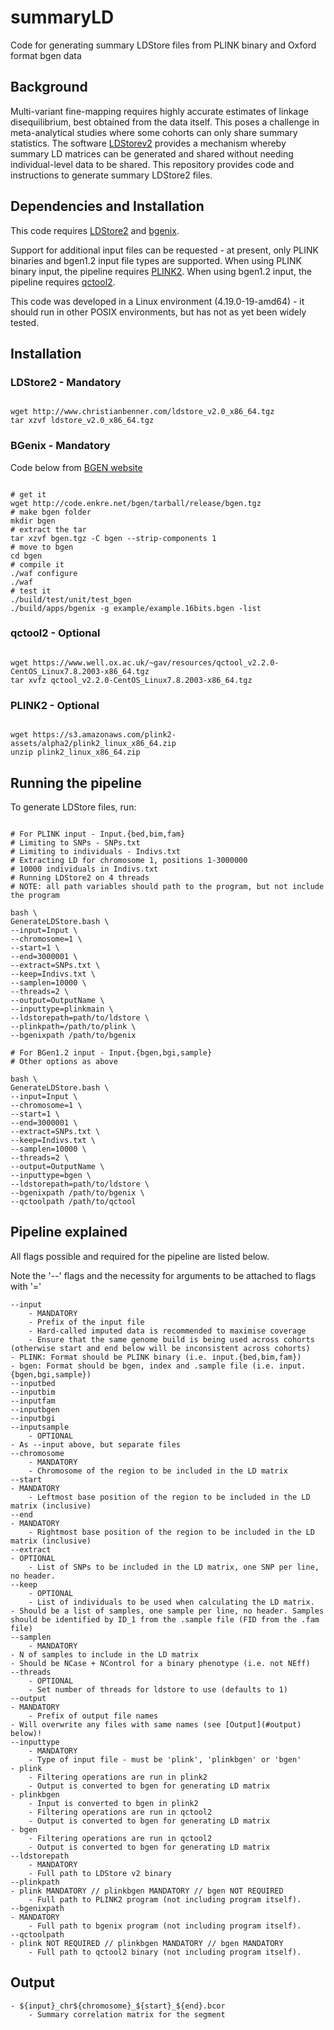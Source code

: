 # summaryLD
Code for generating summary LDStore files from PLINK binary and Oxford format bgen data

## Background

Multi-variant fine-mapping requires highly accurate estimates of linkage disequilibrium, best obtained from the data itself.
This poses a challenge in meta-analytical studies where some cohorts can only share summary statistics.
The software [LDStorev2](http://www.christianbenner.com/#) provides a mechanism whereby summary LD matrices can be generated and shared without needing individual-level data to be shared.
This repository provides code and instructions to generate summary LDStore2 files.

## Dependencies and Installation

This code requires [LDStore2](http://www.christianbenner.com/#) and [bgenix](https://enkre.net/cgi-bin/code/bgen/doc/trunk/doc/wiki/bgenix.md).

Support for additional input files can be requested - at present, only PLINK binaries and bgen1.2 input file types are supported.
When using PLINK binary input, the pipeline requires [PLINK2](https://www.cog-genomics.org/plink/2.0).
When using bgen1.2 input, the pipeline requires [qctool2](https://www.well.ox.ac.uk/~gav/qctool/).

This code was developed in a Linux environment (4.19.0-19-amd64) - it should run in other POSIX environments, but has not as yet been widely tested.

## Installation

### LDStore2 - Mandatory

```

wget http://www.christianbenner.com/ldstore_v2.0_x86_64.tgz
tar xzvf ldstore_v2.0_x86_64.tgz

```

### BGenix - Mandatory

Code below from [BGEN website](https://enkre.net/cgi-bin/code/bgen)

```

# get it
wget http://code.enkre.net/bgen/tarball/release/bgen.tgz
# make bgen folder
mkdir bgen
# extract the tar
tar xzvf bgen.tgz -C bgen --strip-components 1
# move to bgen
cd bgen
# compile it
./waf configure
./waf
# test it
./build/test/unit/test_bgen
./build/apps/bgenix -g example/example.16bits.bgen -list

```

### qctool2 - Optional

```

wget https://www.well.ox.ac.uk/~gav/resources/qctool_v2.2.0-CentOS_Linux7.8.2003-x86_64.tgz
tar xvfz qctool_v2.2.0-CentOS_Linux7.8.2003-x86_64.tgz

```

### PLINK2 - Optional

```

wget https://s3.amazonaws.com/plink2-assets/alpha2/plink2_linux_x86_64.zip
unzip plink2_linux_x86_64.zip

```

## Running the pipeline

To generate LDStore files, run:

```

# For PLINK input - Input.{bed,bim,fam}
# Limiting to SNPs - SNPs.txt
# Limiting to individuals - Indivs.txt
# Extracting LD for chromosome 1, positions 1-3000000
# 10000 individuals in Indivs.txt
# Running LDStore2 on 4 threads
# NOTE: all path variables should path to the program, but not include the program

bash \
GenerateLDStore.bash \
--input=Input \
--chromosome=1 \
--start=1 \
--end=3000001 \
--extract=SNPs.txt \
--keep=Indivs.txt \
--samplen=10000 \
--threads=2 \
--output=OutputName \
--inputtype=plinkmain \
--ldstorepath=path/to/ldstore \
--plinkpath=/path/to/plink \
--bgenixpath /path/to/bgenix

# For BGen1.2 input - Input.{bgen,bgi,sample}
# Other options as above

bash \
GenerateLDStore.bash \
--input=Input \
--chromosome=1 \
--start=1 \
--end=3000001 \
--extract=SNPs.txt \
--keep=Indivs.txt \
--samplen=10000 \
--threads=2 \
--output=OutputName \
--inputtype=bgen \
--ldstorepath=path/to/ldstore \
--bgenixpath /path/to/bgenix \
--qctoolpath /path/to/qctool

```

## Pipeline explained

All flags possible and required for the pipeline are listed below.

Note the '--' flags and the necessity for arguments to be attached to flags with '='

    --input
        - MANDATORY
        - Prefix of the input file
        - Hard-called imputed data is recommended to maximise coverage
        - Ensure that the same genome build is being used across cohorts (otherwise start and end below will be inconsistent across cohorts)
	- PLINK: Format should be PLINK binary (i.e. input.{bed,bim,fam})
	- bgen: Format should be bgen, index and .sample file (i.e. input.{bgen,bgi,sample})
    --inputbed
    --inputbim
    --inputfam
    --inputbgen
    --inputbgi
    --inputsample
        - OPTIONAL
	- As --input above, but separate files
    --chromosome
        - MANDATORY
        - Chromosome of the region to be included in the LD matrix
    --start
	- MANDATORY
        - Leftmost base position of the region to be included in the LD matrix (inclusive)
    --end
	- MANDATORY
        - Rightmost base position of the region to be included in the LD matrix (inclusive)
    --extract
	- OPTIONAL
        - List of SNPs to be included in the LD matrix, one SNP per line, no header.
    --keep
        - OPTIONAL
        - List of individuals to be used when calculating the LD matrix.
	- Should be a list of samples, one sample per line, no header. Samples should be identified by ID_1 from the .sample file (FID from the .fam file)
    --samplen
        - MANDATORY
	- N of samples to include in the LD matrix
	- Should be NCase + NControl for a binary phenotype (i.e. not NEff)
    --threads
        - OPTIONAL
        - Set number of threads for ldstore to use (defaults to 1)
    --output
	- MANDATORY
        - Prefix of output file names
	- Will overwrite any files with same names (see [Output](#output) below)!
    --inputtype
        - MANDATORY
        - Type of input file - must be 'plink', 'plinkbgen' or 'bgen'
	- plink
	    - Filtering operations are run in plink2
	    - Output is converted to bgen for generating LD matrix
	- plinkbgen
	    - Input is converted to bgen in plink2
	    - Filtering operations are run in qctool2
	    - Output is converted to bgen for generating LD matrix
	- bgen
	    - Filtering operations are run in qctool2
	    - Output is converted to bgen for generating LD matrix	
    --ldstorepath
        - MANDATORY
        - Full path to LDStore v2 binary
    --plinkpath
	- plink MANDATORY // plinkbgen MANDATORY // bgen NOT REQUIRED
        - Full path to PLINK2 program (not including program itself).
    --bgenixpath
	- MANDATORY
        - Full path to bgenix program (not including program itself).
    --qctoolpath
	- plink NOT REQUIRED // plinkbgen MANDATORY // bgen MANDATORY
        - Full path to qctool2 binary (not including program itself).

## Output

    - ${input}_chr${chromosome}_${start}_${end}.bcor
        - Summary correlation matrix for the segment

